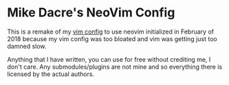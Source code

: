 # Mike Dacre's NeoVim Config

This is a remake of my [vim config](https://github.com/MikeDacre/.vim) to use
neovim initialized in February of 2018 because my vim config was too bloated
and vim was getting just too damned slow.

Anything that I have written, you can use for free without crediting me, I
don't care.  Any submodules/plugins are not mine and so everything there is
licensed by the actual authors.
